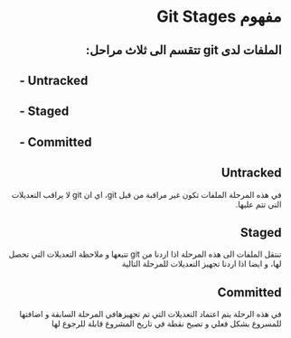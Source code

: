 <div dir="rtl">

# مفهوم Git Stages

## الملفات لدى git تتقسم الى ثلاث مراحل:

<dir dir="ltr">

## - Untracked
## - Staged
## - Committed

</dir>

## Untracked

في هذه المرحلة الملفات تكون غير مراقبة من قبل git، اي ان git لا يراقب التعديلات التي تتم عليها. 

## Staged 

تنتقل الملفات الى هذه المرحلة اذا اردنا من git تتبعها و ملاحظة التعديلات التي تحصل لها، و ايضا اذا اردنا تجهيز التعديلات للمرحلة التالية

## Committed

في هذه الرحلة يتم اعتماد التعديلات التي تم تجهيزهافي المرحلة السابقة و اضافتها للمسروع بشكل فعلي و تصبح نقطة في تاريخ المشروع قابلة للرجوع لها

</div>
